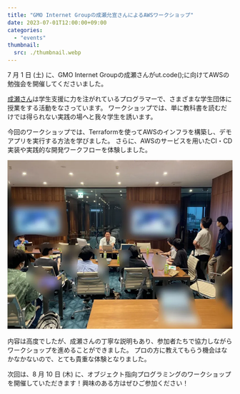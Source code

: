 ```yaml
---
title: "GMO Internet Groupの成瀬允宣さんによるAWSワークショップ"
date: 2023-07-01T12:00:00+09:00
categories:
  - "events"
thumbnail:
  src: ./thumbnail.webp
---
```


7 月 1 日 (土) に、GMO Internet Groupの成瀬さんがut.code();に向けてAWSの勉強会を開催してくださいました。

[成瀬さん](https://twitter.com/nrslib)は学生支援に力を注がれているプログラマーで、さまざまな学生団体に授業をする活動をなさっています。
ワークショップでは、単に教科書を読むだけでは得られない実践の場へと我々学生を誘います。

今回のワークショップでは、Terraformを使ってAWSのインフラを構築し、デモアプリを実行する方法を学びました。 さらに、AWSのサービスを用いたCI・CD実装や実践的な開発ワークフローを体験しました。

![ワークショップの様子](./image2.webp)

内容は高度でしたが、成瀬さんの丁寧な説明もあり、参加者たちで協力しながらワークショップを進めることができました。
プロの方に教えてもらう機会はなかなかないので、とても貴重な体験となりました。

次回は、8 月 10 日 (木) に、オブジェクト指向プログラミングのワークショップを開催していただきます！興味のある方はぜひご参加ください！
